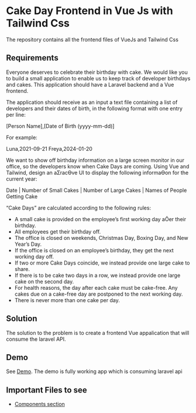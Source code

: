 # Cake Day Frontend in Vue Js with Tailwind Css

The repository contains all the frontend files of VueJs and Tailwind Css

## Requirements
Everyone deserves to celebrate their birthday with cake. We would like you to build a small application to enable us to keep track of developer birthdays and cakes. This application should have a Laravel backend and a Vue frontend. 

The application should receive as an input a text file containing a list of developers and their dates of birth, in the following format with one entry per line:

[Person Name],[Date of Birth (yyyy-mm-dd)]

For example:

Luna,2021-09-21
Freya,2024-01-20 

We want to show off birthday information on a large screen monitor in our office, so the developers know when Cake Days are coming. Using Vue and Tailwind, design an aƩracƟve UI to display the following informaƟon for the current year:

Date | Number of Small Cakes | Number of Large Cakes | Names of People Getting Cake

“Cake Days” are calculated according to the following rules: 

- A small cake is provided on the employee’s first working day aŌer their birthday.
- All employees get their birthday off.
- The office is closed on weekends, Christmas Day, Boxing Day, and New Year’s Day.
- If the office is closed on an employee’s birthday, they get the next working day off.
- If two or more Cake Days coincide, we instead provide one large cake to share.
- If there is to be cake two days in a row, we instead provide one large cake on the second day.
- For health reasons, the day after each cake must be cake-free. Any cakes due on a cake-free day are postponed to the next working day.
- There is never more than one cake per day. 

## Solution
The solution to the problem is to create a frontend Vue appalication that will consume the laravel API.
## Demo
See [Demo](https://vue.iamtechwriter.com/).
The demo is fully working app which is consuming laravel api
## Important Files to see

- [Components section](https://github.com/umernaeem/vue/tree/main/src/components)
